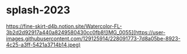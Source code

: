 # splash-2023

https://fine-skirt-d4b.notion.site/Watercolor-FL-3b2d2d92917a440a8249580430cc0fb8![IMG_0055](https://user-images.githubusercontent.com/129125914/228091773-7d8a05be-8923-4c25-a3ff-5421a3714b14.jpeg)
